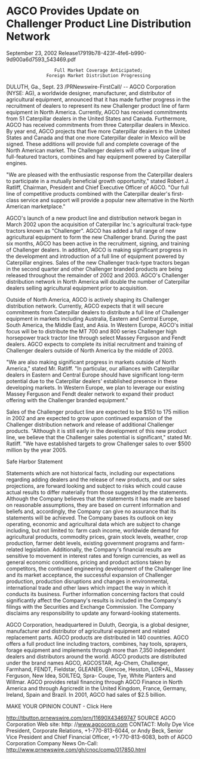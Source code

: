 # AGCO Provides Update on Challenger Product Line Distribution Network

September 23, 2002
Release17919b78-423f-4fe6-b990-9d900a6d7593_543469.pdf

                      Full Market Coverage Anticipated;
                   Foreign Market Distribution Progressing


DULUTH, Ga., Sept. 23 /PRNewswire-FirstCall/ -- AGCO Corporation (NYSE: AG), a worldwide designer, manufacturer, and distributor of agricultural equipment, announced that it has made further progress in the recruitment of dealers to represent its new Challenger product line of farm equipment in North America. Currently, AGCO has received commitments from 51 Caterpillar dealers in the United States and Canada. Furthermore, AGCO has received commitments from three Caterpillar dealers in Mexico. By year end, AGCO projects that five more Caterpillar dealers in the United States and Canada and that one more Caterpillar dealer in Mexico will be signed. These additions will provide full and complete coverage of the North American market. The Challenger dealers will offer a unique line of full-featured tractors, combines and hay equipment powered by Caterpillar engines.

"We are pleased with the enthusiastic response from the Caterpillar dealers to participate in a mutually beneficial growth opportunity," stated Robert J. Ratliff, Chairman, President and Chief Executive Officer of AGCO. "Our full line of competitive products combined with the Caterpillar dealer's first-class service and support will provide a popular new alternative in the North American marketplace."

AGCO's launch of a new product line and distribution network began in March 2002 upon the acquisition of Caterpillar Inc.'s agricultural track-type tractors known as "Challenger". AGCO has added a full range of new agricultural equipment to form the new Challenger brand. During the past six months, AGCO has been active in the recruitment, signing, and training of Challenger dealers. In addition, AGCO is making significant progress in the development and introduction of a full line of equipment powered by Caterpillar engines. Sales of the new Challenger track-type tractors began in the second quarter and other Challenger branded products are being released throughout the remainder of 2002 and 2003. AGCO's Challenger distribution network in North America will double the number of Caterpillar dealers selling agricultural equipment prior to acquisition.

Outside of North America, AGCO is actively shaping its Challenger distribution network. Currently, AGCO expects that it will secure commitments from Caterpillar dealers to distribute a full line of Challenger equipment in markets including Australia, Eastern and Central Europe, South America, the Middle East, and Asia. In Western Europe, AGCO's initial focus will be to distribute the MT 700 and 800 series Challenger high horsepower track tractor line through select Massey Ferguson and Fendt dealers. AGCO expects to complete its initial recruitment and training of Challenger dealers outside of North America by the middle of 2003.

"We are also making significant progress in markets outside of North America," stated Mr. Ratliff. "In particular, our alliances with Caterpillar dealers in Eastern and Central Europe should have significant long-term potential due to the Caterpillar dealers' established presence in these developing markets. In Western Europe, we plan to leverage our existing Massey Ferguson and Fendt dealer network to expand their product offering with the Challenger branded equipment."

Sales of the Challenger product line are expected to be $150 to 175 million in 2002 and are expected to grow upon continued expansion of the Challenger distribution network and release of additional Challenger products. "Although it is still early in the development of this new product line, we believe that the Challenger sales potential is significant," stated Mr. Ratliff. "We have established targets to grow Challenger sales to over $500 million by the year 2005.

Safe Harbor Statement

Statements which are not historical facts, including our expectations regarding adding dealers and the release of new products, and our sales projections, are forward looking and subject to risks which could cause actual results to differ materially from those suggested by the statements. Although the Company believes that the statements it has made are based on reasonable assumptions, they are based on current information and beliefs and, accordingly, the Company can give no assurance that its statements will be achieved. The Company bases its outlook on key operating, economic and agricultural data which are subject to change including, but not limited to: farm cash income, worldwide demand for agricultural products, commodity prices, grain stock levels, weather, crop production, farmer debt levels, existing government programs and farm-related legislation. Additionally, the Company's financial results are sensitive to movement in interest rates and foreign currencies, as well as general economic conditions, pricing and product actions taken by competitors, the continued engineering development of the Challenger line and its market acceptance, the successful expansion of Challenger production, production disruptions and changes in environmental, international trade and other laws which impact the way in which it conducts its business. Further information concerning factors that could significantly affect the Company's results is included in the Company's filings with the Securities and Exchange Commission. The Company disclaims any responsibility to update any forward-looking statements.

AGCO Corporation, headquartered in Duluth, Georgia, is a global designer, manufacturer and distributor of agricultural equipment and related replacement parts. AGCO products are distributed in 140 countries. AGCO offers a full product line including tractors, combines, hay tools, sprayers, forage equipment and implements through more than 7,350 independent dealers and distributors around the world. AGCO products are distributed under the brand names AGCO, AGCOSTAR, Ag-Chem, Challenger, Farmhand, FENDT, Fieldstar, GLEANER, Glencoe, Hesston, LOR*AL, Massey Ferguson, New Idea, SOILTEQ, Spra- Coupe, Tye, White Planters and Willmar. AGCO provides retail financing through AGCO Finance in North America and through Agricredit in the United Kingdom, France, Germany, Ireland, Spain and Brazil. In 2001, AGCO had sales of $2.5 billion.

MAKE YOUR OPINION COUNT - Click Here

http://tbutton.prnewswire.com/prn/11690X43469747
SOURCE AGCO Corporation
Web site: http: //www.agcocorp.com
CONTACT: Molly Dye Vice President, Corporate Relations, +1-770-813-6044, or Andy Beck, Senior Vice President and Chief Financial Officer, +1-770-813-6083, both of AGCO Corporation
Company News On-Call: http://www.prnewswire.com/gh/cnoc/comp/017850.html
